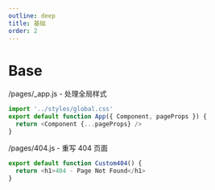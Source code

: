 ```yaml
---
outline: deep
title: 基础
order: 2
---
```


# Base

/pages/\_app.js - 处理全局样式

```javascript
import '../styles/global.css'
export default function App({ Component, pageProps }) {
  return <Component {...pageProps} />
}
```

/pages/404.js - 重写 404 页面

```javascript
export default function Custom404() {
  return <h1>404 - Page Not Found</h1>
}
```
